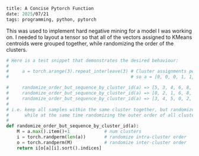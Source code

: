 ```meta
title: A Concise Pytorch Function
date: 2025/07/21
tags: programming, python, pytorch
```

This was used to implement hard negative mining for a model I was working on. I needed to layout a tensor so that all of the vectors assigned to KMeans centroids were grouped together, while randomizing the order of the clusters.

```python
# Here is a test snippet that demonstrates the desired behaviour:
#
#     a = torch.arange(3).repeat_interleave(3) # Cluster assignments per sample.
#                                              # so a = [0, 0, 0, 1, 1, 1, 2, 2, 2]

#     randomize_order_but_sequence_by_cluster_id(a) => [5, 3, 4, 6, 8, 7, 1, 2, 0]
#     randomize_order_but_sequence_by_cluster_id(a) => [0, 2, 1, 6, 8, 7, 3, 5, 4]
#     randomize_order_but_sequence_by_cluster_id(a) => [3, 4, 5, 0, 2, 1, 7, 8, 6]
#
# i.e. keep all samples within the same cluster together, but randomize there order in the output sequence,
#      while at the same time randomizing the outer order of all clusters.
#
def randomize_order_but_sequence_by_cluster_id(a):
    M = a.max().item()+1             # num clusters
    i = torch.randperm(len(a))       # randomize intra-cluster order
    o = torch.randperm(M)            # randomize inter-cluster order
    return i[o[a][i].sort().indices]
```
